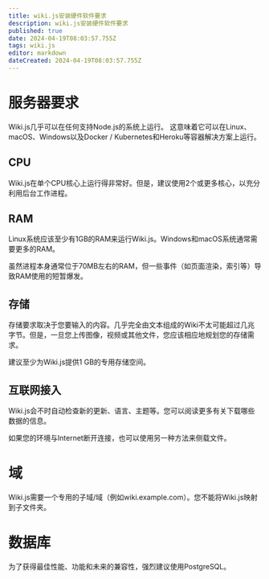 ```yaml
---
title: wiki.js安装硬件软件要求
description: wiki.js安装硬件软件要求
published: true
date: 2024-04-19T08:03:57.755Z
tags: wiki.js
editor: markdown
dateCreated: 2024-04-19T08:03:57.755Z
---
```


# 服务器要求
Wiki.js几乎可以在任何支持Node.js的系统上运行。
这意味着它可以在Linux、macOS、Windows以及Docker / Kubernetes和Heroku等容器解决方案上运行。
## CPU
Wiki.js在单个CPU核心上运行得非常好。但是，建议使用2个或更多核心，以充分利用后台工作进程。
## RAM
Linux系统应该至少有1GB的RAM来运行Wiki.js。Windows和macOS系统通常需要更多的RAM。

虽然进程本身通常位于70MB左右的RAM，但一些事件（如页面渲染，索引等）导致RAM使用的短暂爆发。

## 存储

存储要求取决于您要输入的内容。几乎完全由文本组成的Wiki不太可能超过几兆字节。但是，一旦您上传图像，视频或其他文件，您应该相应地规划您的存储需求。

建议至少为Wiki.js提供1 GB的专用存储空间。

## 互联网接入

Wiki.js会不时自动检查新的更新、语言、主题等。您可以阅读更多有关下载哪些数据的信息。

如果您的环境与Internet断开连接，也可以使用另一种方法来侧载文件。

# 域
Wiki.js需要一个专用的子域/域（例如wiki.example.com）。您不能将Wiki.js映射到子文件夹。

# 数据库

为了获得最佳性能、功能和未来的兼容性，强烈建议使用PostgreSQL。



